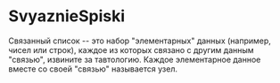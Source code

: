 # SvyaznieSpiski
Связанный список -- это набор "элементарных" данных (например, чисел или строк), каждое из которых связано с другим данным "связью", извините за тавтологию. 
Каждое элементарное данное вместе со своей "связью" называется узел.
